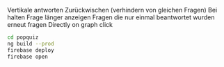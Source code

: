 Vertikale antworten
Zurückwischen (verhindern von gleichen Fragen)
Bei halten Frage länger anzeigen
Fragen die nur einmal beantwortet wurden erneut fragen
Directly on graph click

```bash
cd popquiz
ng build --prod
firebase deploy
firebase open
```
